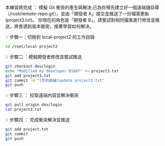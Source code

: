 本練習將完成 ：
模擬 Git 衝突的產生與解決,已為你預先建立好一個遠端儲存庫（/root/remote-repo.git），並由「開發者 A」提交並推送了一份檔案更新(project3.txt)。
你現在的角色是「開發者 B」，請嘗試對相同檔案進行修改並推送，將會遇到版本衝突，接著學習如何解決。

💡 步驟一：切換到 local-project2 的工作目錄

```bash
cd /root/local-project2
```

💡 步驟二 ：模擬開發者修改並嘗試推送

```bash
git checkout dev/login
echo "Modified by developer B1887" >> project3.txt
git add project3.txt
git commit -m "[你的員編]update project3.txt"
git push
```

💡 步驟三 ： 拉取遠端內容並解決衝突

```bash
git pull origin dev/login
cat project3.txt

```

💡 步驟四 ： 完成衝突解決並推送

```bash
git add project.txt
git commit
git push

```
